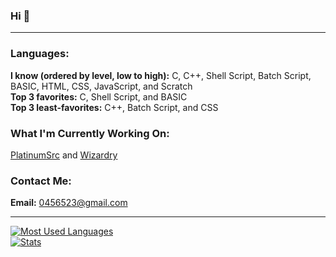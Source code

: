 ### Hi 👋

---

### **Languages:**
**I know (ordered by level, low to high):** C, C++, Shell Script, Batch Script, BASIC, HTML, CSS, JavaScript, and Scratch<br>
**Top 3 favorites:** C, Shell Script, and BASIC<br>
**Top 3 least-favorites:** C++, Batch Script, and CSS<br>
### **What I'm Currently Working On:**
[PlatinumSrc](https://github.com/PQCraft/PlatinumSrc) and [Wizardry](https://github.com/Wizardry-PL)<br>
### **Contact Me:**
**Email:** [0456523@gmail.com](mailto:0456523@gmail.com)<br>

---

[
![Most Used Languages](https://github-readme-stats.vercel.app/api/top-langs/?username=pqcraft&layout=compact&theme=github_dark&hide_border=true)<br>
![Stats](https://github-readme-stats.vercel.app/api?username=pqcraft&show_icons=true&theme=github_dark&hide_border=true)
](#?)
